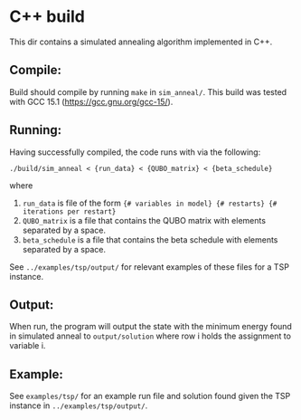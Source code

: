 # C++ build

This dir contains a simulated annealing algorithm implemented in C++.

## Compile:

Build should compile by running `make` in `sim_anneal/`. This build was tested
with GCC 15.1 (https://gcc.gnu.org/gcc-15/).

## Running:

Having successfully compiled, the code runs with via the following:

```
./build/sim_anneal < {run_data} < {QUBO_matrix} < {beta_schedule}
```

where

1. `run_data` is file of the form `{# variables in model} {# restarts} {#
   iterations per restart}`
2. `QUBO_matrix` is a file that contains the QUBO matrix with elements
   separated by a space.
3. `beta_schedule` is a file that contains the beta schedule with elements
   separated by a space.

See `../examples/tsp/output/` for relevant examples of these files for a TSP
instance.

## Output:

When run, the program will output the state with the minimum energy found in
simulated anneal to `output/solution` where row i holds the assignment to
variable i.

## Example:

See `examples/tsp/` for an example run file and solution found given
the TSP instance in `../examples/tsp/output/`.

